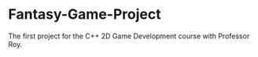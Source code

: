 # Fantasy-Game-Project
The first project for the C++ 2D Game Development course with Professor Roy.

